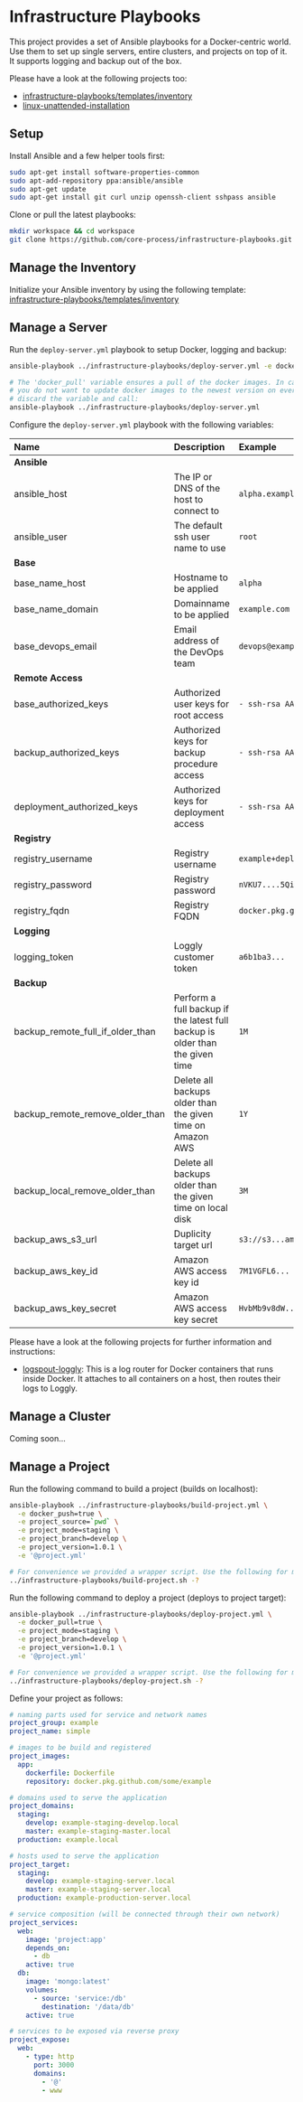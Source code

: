 # Infrastructure Playbooks

This project provides a set of Ansible playbooks for a Docker-centric world. Use them to set up single servers, entire clusters, and projects on top of it. It supports logging and backup out of the box.

Please have a look at the following projects too:
- [infrastructure-playbooks/templates/inventory](https://github.com/core-process/infrastructure-playbooks/tree/master/templates/inventory)
- [linux-unattended-installation](https://github.com/core-process/linux-unattended-installation)

## Setup

Install Ansible and a few helper tools first:

```sh
sudo apt-get install software-properties-common
sudo apt-add-repository ppa:ansible/ansible
sudo apt-get update
sudo apt-get install git curl unzip openssh-client sshpass ansible
```

Clone or pull the latest playbooks:

```sh
mkdir workspace && cd workspace
git clone https://github.com/core-process/infrastructure-playbooks.git
```

## Manage the Inventory

Initialize your Ansible inventory by using the following template: [infrastructure-playbooks/templates/inventory](https://github.com/core-process/infrastructure-playbooks/tree/master/templates/inventory)

## Manage a Server

Run the `deploy-server.yml` playbook to setup Docker, logging and backup:

```sh
ansible-playbook ../infrastructure-playbooks/deploy-server.yml -e docker_pull=true

# The 'docker_pull' variable ensures a pull of the docker images. In case
# you do not want to update docker images to the newest version on every run,
# discard the variable and call:
ansible-playbook ../infrastructure-playbooks/deploy-server.yml
```

Configure the `deploy-server.yml` playbook with the following variables:

| Name | Description | Example |
| :--- | :--- |  :--- |
| **Ansible** | | |
| ansible_host | The IP or DNS of the host to connect to  | `alpha.example.com` |
| ansible_user | The default ssh user name to use | `root` |
| **Base** | | |
| base_name_host | Hostname to be applied | `alpha` |
| base_name_domain | Domainname to be applied | `example.com` |
| base_devops_email | Email address of the DevOps team | `devops@example.com` |
| **Remote Access** | | |
| base_authorized_keys | Authorized user keys for root access | `- ssh-rsa AAAAB3N...` |
| backup_authorized_keys | Authorized keys for backup procedure access | `- ssh-rsa AAAAB3N...` |
| deployment_authorized_keys | Authorized keys for deployment access | `- ssh-rsa AAAAB3N...` |
| **Registry** | | |
| registry_username | Registry username  | `example+deployment` |
| registry_password | Registry password  | `nVKU7....5Qi4Y` |
| registry_fqdn | Registry FQDN  | `docker.pkg.github.com` |
| **Logging** | | |
| logging_token | Loggly customer token  | `a6b1ba3...` |
| **Backup** | | |
| backup_remote_full_if_older_than | Perform a full backup if the latest full backup is older than the given time | `1M` |
| backup_remote_remove_older_than | Delete all backups older than the given time on Amazon AWS | `1Y` |
| backup_local_remove_older_than | Delete all backups older than the given time on local disk | `3M` |
| backup_aws_s3_url | Duplicity target url | `s3://s3...amazonaws.com/...` |
| backup_aws_key_id | Amazon AWS access key id | `7M1VGFL6...` |
| backup_aws_key_secret | Amazon AWS access key secret | `HvbMb9v8dW...` |

Please have a look at the following projects for further information and instructions:
- [logspout-loggly](https://github.com/iamatypeofwalrus/logspout-loggly): This is a log router for Docker containers that runs inside Docker. It attaches to all containers on a host, then routes their logs to Loggly.

## Manage a Cluster

Coming soon...

## Manage a Project

Run the following command to build a project (builds on localhost):

```sh
ansible-playbook ../infrastructure-playbooks/build-project.yml \
  -e docker_push=true \
  -e project_source=`pwd` \
  -e project_mode=staging \
  -e project_branch=develop \
  -e project_version=1.0.1 \
  -e '@project.yml'

# For convenience we provided a wrapper script. Use the following for more:
../infrastructure-playbooks/build-project.sh -?
```

Run the following command to deploy a project (deploys to project target):

```sh
ansible-playbook ../infrastructure-playbooks/deploy-project.yml \
  -e docker_pull=true \
  -e project_mode=staging \
  -e project_branch=develop \
  -e project_version=1.0.1 \
  -e '@project.yml'

# For convenience we provided a wrapper script. Use the following for more:
../infrastructure-playbooks/deploy-project.sh -?
```

Define your project as follows:

```yml
# naming parts used for service and network names
project_group: example
project_name: simple

# images to be build and registered
project_images:
  app:
    dockerfile: Dockerfile
    repository: docker.pkg.github.com/some/example

# domains used to serve the application
project_domains:
  staging:
    develop: example-staging-develop.local
    master: example-staging-master.local
  production: example.local

# hosts used to serve the application
project_target:
  staging:
    develop: example-staging-server.local
    master: example-staging-server.local
  production: example-production-server.local

# service composition (will be connected through their own network)
project_services:
  web:
    image: 'project:app'
    depends_on:
      - db
    active: true
  db:
    image: 'mongo:latest'
    volumes:
      - source: 'service:/db'
        destination: '/data/db'
    active: true

# services to be exposed via reverse proxy
project_expose:
  web:
    - type: http
      port: 3000
      domains:
        - '@'
        - www
```
